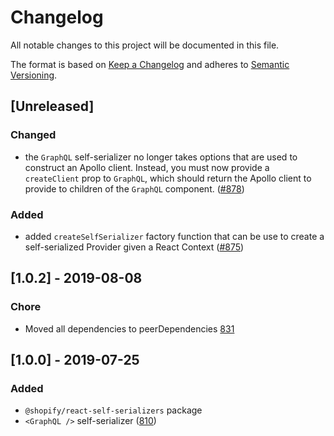 # Changelog

All notable changes to this project will be documented in this file.

The format is based on [Keep a Changelog](http://keepachangelog.com/en/1.0.0/)
and adheres to [Semantic Versioning](http://semver.org/spec/v2.0.0.html).

## [Unreleased]

### Changed

- the `GraphQL` self-serializer no longer takes options that are used to construct an Apollo client. Instead, you must now provide a `createClient` prop to `GraphQL`, which should return the Apollo client to provide to children of the `GraphQL` component. ([#878](https://github.com/Shopify/quilt/pull/878))

### Added

- added `createSelfSerializer` factory function that can be use to create a self-serialized Provider given a React Context ([#875](https://github.com/Shopify/quilt/pull/875))

## [1.0.2] - 2019-08-08

### Chore

- Moved all dependencies to peerDependencies [831](https://github.com/Shopify/quilt/pull/831)

## [1.0.0] - 2019-07-25

### Added

- `@shopify/react-self-serializers` package
- `<GraphQL />` self-serializer ([810](https://github.com/Shopify/quilt/pull/810))
